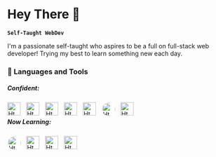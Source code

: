 # Hey There 👋

**`Self-Taught WebDev`**

I'm a passionate self-taught who aspires to be a full on full-stack web developer! Trying my best to learn something new each day.

### 🧰 Languages and Tools
##### Confident:
<img align="left" alt="Html" width="30px" style="padding-right:10px" src="https://cdn.jsdelivr.net/gh/devicons/devicon/icons/html5/html5-plain.svg" />
<img align="left" alt="Html" width="30px" style="padding-right:10px" src="https://cdn.jsdelivr.net/gh/devicons/devicon/icons/css3/css3-plain.svg" />
<img align="left" alt="Html" width="30px" style="padding-right:10px" src="https://cdn.jsdelivr.net/gh/devicons/devicon/icons/javascript/javascript-original.svg" />
<img align="left" alt="Html" width="30px" style="padding-right:10px" src="https://cdn.jsdelivr.net/gh/devicons/devicon/icons/react/react-original.svg" />
<img align="left" alt="Html" width="30px" style="padding-right:10px" src="https://cdn.jsdelivr.net/gh/devicons/devicon/icons/sass/sass-original.svg" />
<img align="left" alt="Html" width="30px" style="padding:1px 2px 2px 1px;margin-right:10px;border-radius:50%;background:white" src="https://cdn.jsdelivr.net/gh/devicons/devicon/icons/tailwindcss/tailwindcss-original-wordmark.svg" />
<img align="left" alt="Html" width="30px" style="padding-right:10px" src="https://cdn.jsdelivr.net/gh/devicons/devicon/icons/photoshop/photoshop-plain.svg" /> &nbsp;



##### Now Learning:
<img align="left" alt="Html" width="30px" style="padding:1px 2px 2px 1px;margin-right:10px;border-radius:50%;background:white" src="https://cdn.jsdelivr.net/gh/devicons/devicon/icons/nextjs/nextjs-line.svg" />
<img align="left" alt="Html" width="30px" style="padding-right:10px" src="https://cdn.jsdelivr.net/gh/devicons/devicon/icons/typescript/typescript-original.svg" />
<img align="left" alt="Html" width="30px" style="padding-right:10px" src="https://cdn.jsdelivr.net/gh/devicons/devicon/icons/firebase/firebase-plain.svg" />
<img align="left" alt="Html" width="30px" style="padding-right:10px" src="https://cdn.jsdelivr.net/gh/devicons/devicon/icons/nodejs/nodejs-original.svg" />

